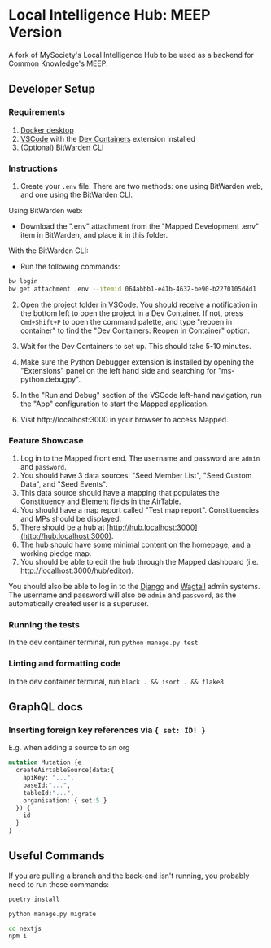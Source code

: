# Local Intelligence Hub: MEEP Version

A fork of MySociety's Local Intelligence Hub to be used as a backend for Common Knowledge's MEEP.

## Developer Setup

### Requirements

1. [Docker desktop](https://www.docker.com/products/docker-desktop/)
2. [VSCode](https://code.visualstudio.com/) with the [Dev Containers](https://marketplace.visualstudio.com/items?itemName=ms-vscode-remote.remote-containers) extension installed
3. (Optional) [BitWarden CLI](https://bitwarden.com/help/cli/)

### Instructions

1. Create your `.env` file. There are two methods: one using BitWarden web, and one using the BitWarden CLI.

Using BitWarden web:
- Download the ".env" attachment from the "Mapped Development .env" item in BitWarden, and place it in this folder.

With the BitWarden CLI:
- Run the following commands:

```bash
bw login
bw get attachment .env --itemid 064abbb1-e41b-4632-be90-b2270105d4d1
```

2. Open the project folder in VSCode. You should receive a notification in the bottom left to open the project in
   a Dev Container. If not, press `Cmd+Shift+P` to open the command palette, and type "reopen in container" to find
   the "Dev Containers: Reopen in Container" option.

3. Wait for the Dev Containers to set up. This should take 5-10 minutes.

4. Make sure the Python Debugger extension is installed by opening the "Extensions" panel on the left hand side and
   searching for "ms-python.debugpy".

5. In the "Run and Debug" section of the VSCode left-hand navigation, run the "App" configuration to start the Mapped
   application.

6. Visit http://localhost:3000 in your browser to access Mapped.

### Feature Showcase

1. Log in to the Mapped front end. The username and password are `admin` and `password`.
2. You should have 3 data sources: "Seed Member List", "Seed Custom Data", and "Seed Events".
3. This data source should have a mapping that populates the Constituency and Element fields in the AirTable.
4. You should have a map report called "Test map report". Constituencies and MPs should be displayed.
5. There should be a hub at [http://hub.localhost:3000](http://hub.localhost:3000).
6. The hub should have some minimal content on the homepage, and a working pledge map.
7. You should be able to edit the hub through the Mapped dashboard (i.e. [http://localhost:3000/hub/editor](http://localhost:3000/hub/editor)).

You should also be able to log in to the [Django](http://127.0.0.1:8000/admin) and [Wagtail](http://127.0.0.1:8000/cms) admin systems. The
username and password will also be `admin` and `password`, as the automatically created user is a superuser.

### Running the tests

In the dev container terminal, run `python manage.py test`

### Linting and formatting code

In the dev container terminal, run `black . && isort . && flake8`

## GraphQL docs

### Inserting foreign key references via `{ set: ID! }`

E.g. when adding a source to an org

```graphql
mutation Mutation {e
  createAirtableSource(data:{
    apiKey: "...",
    baseId:"...",
    tableId:"...",
    organisation: { set:5 }
  }) {
    id
  }
}
```

## Useful Commands
If you are pulling a branch and the back-end isn't running, you probably need to run these commands:

```bash
poetry install
```

```bash
python manage.py migrate
```

```bash
cd nextjs
npm i
```
